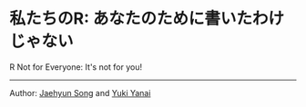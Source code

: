 # 私たちのR: あなたのために書いたわけじゃない
R Not for Everyone: It's not for you!

---

Author: [Jaehyun Song](https://jaysong.net) and [Yuki Yanai](http://yukiyanai.com)
